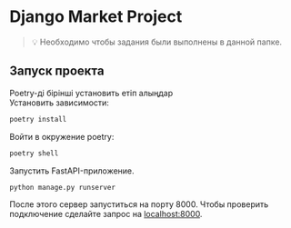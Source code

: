 # Django Market Project

> 💡 Необходимо чтобы задания были выполнены в данной папке.

## Запуск проекта
Poetry-ді бірінші установить етіп алыңдар\
Установить зависимости:

```bash
poetry install
```

Войти в окружение poetry:

```bash
poetry shell
```

Запустить FastAPI-приложение.

```bash
python manage.py runserver
```

После этого сервер запуститься на порту 8000. Чтобы проверить подключение сделайте запрос на [localhost:8000](http://localhost:8000).


